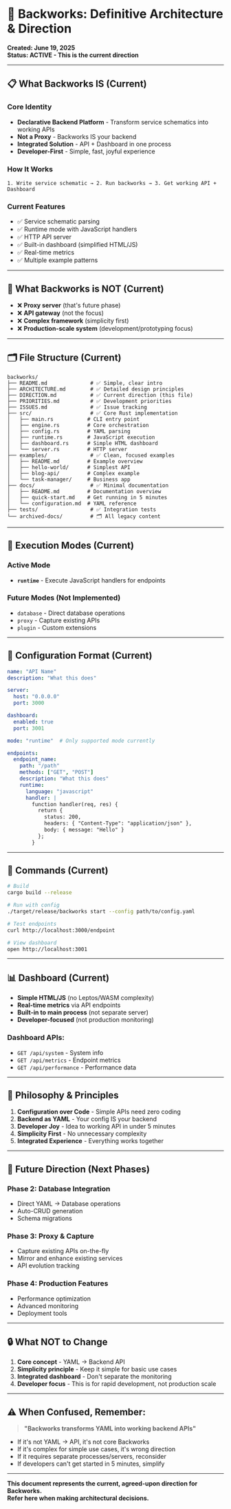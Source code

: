 # 🎯 Backworks: Definitive Architecture & Direction

**Created: June 19, 2025**  
**Status: ACTIVE - This is the current direction**

---

## 📋 **What Backworks IS (Current)**

### **Core Identity**
- **Declarative Backend Platform** - Transform service schematics into working APIs
- **Not a Proxy** - Backworks IS your backend
- **Integrated Solution** - API + Dashboard in one process
- **Developer-First** - Simple, fast, joyful experience

### **How It Works**
```
1. Write service schematic → 2. Run backworks → 3. Get working API + Dashboard
```

### **Current Features**
- ✅ Service schematic parsing
- ✅ Runtime mode with JavaScript handlers  
- ✅ HTTP API server
- ✅ Built-in dashboard (simplified HTML/JS)
- ✅ Real-time metrics
- ✅ Multiple example patterns

---

## 🚫 **What Backworks is NOT (Current)**

- ❌ **Proxy server** (that's future phase)
- ❌ **API gateway** (not the focus)
- ❌ **Complex framework** (simplicity first)
- ❌ **Production-scale system** (development/prototyping focus)

---

## 🗂️ **File Structure (Current)**

```
backworks/
├── README.md              # ✅ Simple, clear intro
├── ARCHITECTURE.md        # ✅ Detailed design principles  
├── DIRECTION.md           # ✅ Current direction (this file)
├── PRIORITIES.md          # ✅ Development priorities
├── ISSUES.md              # ✅ Issue tracking
├── src/                   # ✅ Core Rust implementation
│   ├── main.rs           # CLI entry point
│   ├── engine.rs         # Core orchestration
│   ├── config.rs         # YAML parsing
│   ├── runtime.rs        # JavaScript execution
│   ├── dashboard.rs      # Simple HTML dashboard
│   └── server.rs         # HTTP server
├── examples/              # ✅ Clean, focused examples
│   ├── README.md         # Example overview
│   ├── hello-world/      # Simplest API
│   ├── blog-api/         # Complex example
│   └── task-manager/     # Business app
├── docs/                  # ✅ Minimal documentation
│   ├── README.md         # Documentation overview
│   ├── quick-start.md    # Get running in 5 minutes
│   └── configuration.md  # YAML reference
├── tests/                 # ✅ Integration tests
└── archived-docs/         # 🗂️ All legacy content
```

---

## 🎯 **Execution Modes (Current)**

### **Active Mode**
- **`runtime`** - Execute JavaScript handlers for endpoints

### **Future Modes** (Not Implemented)
- `database` - Direct database operations
- `proxy` - Capture existing APIs  
- `plugin` - Custom extensions

---

## 📝 **Configuration Format (Current)**

```yaml
name: "API Name"
description: "What this does"

server:
  host: "0.0.0.0" 
  port: 3000

dashboard:
  enabled: true
  port: 3001

mode: "runtime"  # Only supported mode currently

endpoints:
  endpoint_name:
    path: "/path"
    methods: ["GET", "POST"]
    description: "What this does"
    runtime:
      language: "javascript"
      handler: |
        function handler(req, res) {
          return {
            status: 200,
            headers: { "Content-Type": "application/json" },
            body: { message: "Hello" }
          };
        }
```

---

## 🚀 **Commands (Current)**

```bash
# Build
cargo build --release

# Run with config
./target/release/backworks start --config path/to/config.yaml

# Test endpoints
curl http://localhost:3000/endpoint

# View dashboard  
open http://localhost:3001
```

---

## 📊 **Dashboard (Current)**

- **Simple HTML/JS** (no Leptos/WASM complexity)
- **Real-time metrics** via API endpoints
- **Built-in to main process** (not separate server)
- **Developer-focused** (not production monitoring)

### Dashboard APIs:
- `GET /api/system` - System info
- `GET /api/metrics` - Endpoint metrics
- `GET /api/performance` - Performance data

---

## 🎯 **Philosophy & Principles**

1. **Configuration over Code** - Simple APIs need zero coding
2. **Backend as YAML** - Your config IS your backend  
3. **Developer Joy** - Idea to working API in under 5 minutes
4. **Simplicity First** - No unnecessary complexity
5. **Integrated Experience** - Everything works together

---

## 🚀 **Future Direction (Next Phases)**

### **Phase 2: Database Integration**
- Direct YAML → Database operations
- Auto-CRUD generation
- Schema migrations

### **Phase 3: Proxy & Capture**  
- Capture existing APIs on-the-fly
- Mirror and enhance existing services
- API evolution tracking

### **Phase 4: Production Features**
- Performance optimization
- Advanced monitoring
- Deployment tools

---

## 🔒 **What NOT to Change**

1. **Core concept** - YAML → Backend API
2. **Simplicity principle** - Keep it simple for basic use cases
3. **Integrated dashboard** - Don't separate the monitoring
4. **Developer focus** - This is for rapid development, not production scale

---

## ⚠️ **When Confused, Remember:**

> **"Backworks transforms YAML into working backend APIs"**

- If it's not YAML → API, it's not core Backworks
- If it's complex for simple use cases, it's wrong direction  
- If it requires separate processes/servers, reconsider
- If developers can't get started in 5 minutes, simplify

---

**This document represents the current, agreed-upon direction for Backworks.**  
**Refer here when making architectural decisions.**
